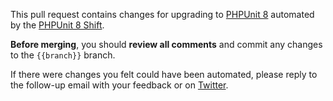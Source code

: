 This pull request contains changes for upgrading to [PHPUnit 8](https://phpunit.de/announcements/phpunit-8.html) automated by the [PHPUnit 8 Shift](https://laravelshift.com/upgrade-phpunit-8).

**Before merging**, you should **review all comments** and commit any changes to the `{{branch}}` branch.

If there were changes you felt could have been automated, please reply to the follow-up email with your feedback or on [Twitter](https://twitter.com/laravelshift).